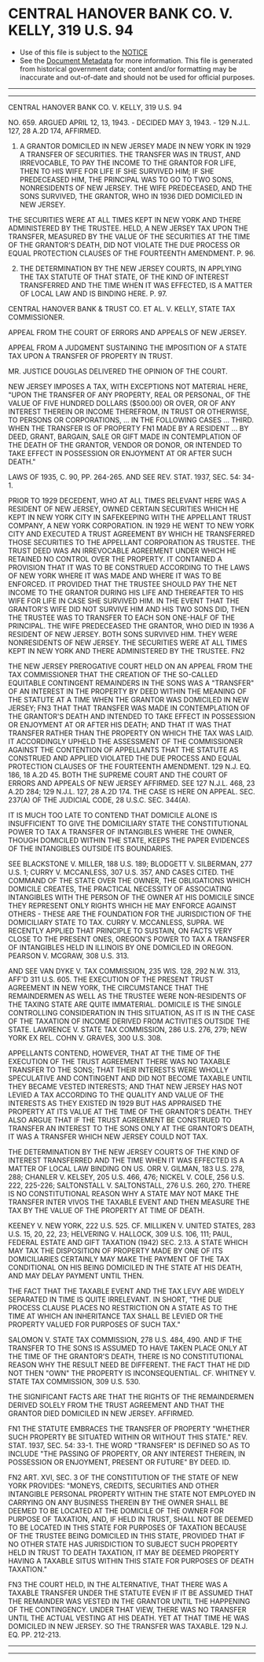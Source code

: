 ---
---

# CENTRAL HANOVER BANK CO. V. KELLY, 319 U.S. 94

* Use of this file is subject to the [NOTICE](https://github.com/publicdocs/notice/blob/master/NOTICE)
* See the [Document Metadata](../../../) for more information.
  This file is generated from historical government data; content and/or formatting may be inaccurate and out-of-date and should not be used for official purposes.

----------
----------

CENTRAL HANOVER BANK CO. V. KELLY, 319 U.S. 94

NO. 659.  ARGUED APRIL 12, 13, 1943.  - DECIDED MAY 3, 1943.  - 129 N.J.L. 127, 28 A.2D 174, AFFIRMED.

1.  A GRANTOR DOMICILED IN NEW JERSEY MADE IN NEW YORK IN 1929 A TRANSFER OF SECURITIES.  THE TRANSFER WAS IN TRUST, AND IRREVOCABLE, TO PAY THE INCOME TO THE GRANTOR FOR LIFE, THEN TO HIS WIFE FOR LIFE IF SHE SURVIVED HIM; IF SHE PREDECEASED HIM, THE PRINCIPAL WAS TO GO TO TWO SONS, NONRESIDENTS OF NEW JERSEY.  THE WIFE PREDECEASED, AND THE SONS SURVIVED, THE GRANTOR, WHO IN 1936 DIED DOMICILED IN NEW JERSEY.

THE SECURITIES WERE AT ALL TIMES KEPT IN NEW YORK AND THERE ADMINISTERED BY THE TRUSTEE.  HELD, A NEW JERSEY TAX UPON THE TRANSFER, MEASURED BY THE VALUE OF THE SECURITIES AT THE TIME OF THE GRANTOR'S DEATH, DID NOT VIOLATE THE DUE PROCESS OR EQUAL PROTECTION CLAUSES OF THE FOURTEENTH AMENDMENT.  P. 96.

2.  THE DETERMINATION BY THE NEW JERSEY COURTS, IN APPLYING THE TAX STATUTE OF THAT STATE, OF THE KIND OF INTEREST TRANSFERRED AND THE TIME WHEN IT WAS EFFECTED, IS A MATTER OF LOCAL LAW AND IS BINDING HERE.  P. 97.

CENTRAL HANOVER BANK & TRUST CO. ET AL. V. KELLY, STATE TAX COMMISSIONER.

APPEAL FROM THE COURT OF ERRORS AND APPEALS OF NEW JERSEY.

APPEAL FROM A JUDGMENT SUSTAINING THE IMPOSITION OF A STATE TAX UPON A TRANSFER OF PROPERTY IN TRUST.

MR. JUSTICE DOUGLAS DELIVERED THE OPINION OF THE COURT.

NEW JERSEY IMPOSES A TAX, WITH EXCEPTIONS NOT MATERIAL HERE, "UPON THE TRANSFER OF ANY PROPERTY, REAL OR PERSONAL, OF THE VALUE OF FIVE HUNDRED DOLLARS ($500.00) OR OVER, OR OF ANY INTEREST THEREIN OR INCOME THEREFROM, IN TRUST OR OTHERWISE, TO PERSONS OR CORPORATIONS,  ...  IN THE FOLLOWING CASES  ...  THIRD.  WHEN THE TRANSFER IS OF PROPERTY  FN1 MADE BY A RESIDENT  ...  BY DEED, GRANT, BARGAIN, SALE OR GIFT MADE IN CONTEMPLATION OF THE DEATH OF THE GRANTOR, VENDOR OR DONOR, OR INTENDED TO TAKE EFFECT IN POSSESSION OR ENJOYMENT AT OR AFTER SUCH DEATH."

LAWS OF 1935, C. 90, PP. 264-265.  AND SEE REV. STAT. 1937, SEC. 54: 34-1.

PRIOR TO 1929 DECEDENT, WHO AT ALL TIMES RELEVANT HERE WAS A RESIDENT OF NEW JERSEY, OWNED CERTAIN SECURITIES WHICH HE KEPT IN NEW YORK CITY IN SAFEKEEPING WITH THE APPELLANT TRUST COMPANY, A NEW YORK CORPORATION.  IN 1929 HE WENT TO NEW YORK CITY AND EXECUTED A TRUST AGREEMENT BY WHICH HE TRANSFERRED THOSE SECURITIES TO THE APPELLANT CORPORATION AS TRUSTEE.  THE TRUST DEED WAS AN IRREVOCABLE AGREEMENT UNDER WHICH HE RETAINED NO CONTROL OVER THE PROPERTY.  IT CONTAINED A PROVISION THAT IT WAS TO BE CONSTRUED ACCORDING TO THE LAWS OF NEW YORK WHERE IT WAS MADE AND WHERE IT WAS TO BE ENFORCED.  IT PROVIDED THAT THE TRUSTEE SHOULD PAY THE NET INCOME TO THE GRANTOR DURING HIS LIFE AND THEREAFTER TO HIS WIFE FOR LIFE IN CASE SHE SURVIVED HIM.  IN THE EVENT THAT THE GRANTOR'S WIFE DID NOT SURVIVE HIM AND HIS TWO SONS DID, THEN THE TRUSTEE WAS TO TRANSFER TO EACH SON ONE-HALF OF THE PRINCIPAL.  THE WIFE PREDECEASED THE GRANTOR, WHO DIED IN 1936 A RESIDENT OF NEW JERSEY.  BOTH SONS SURVIVED HIM.  THEY WERE NONRESIDENTS OF NEW JERSEY.  THE SECURITIES WERE AT ALL TIMES KEPT IN NEW YORK AND THERE ADMINISTERED BY THE TRUSTEE.  FN2

THE NEW JERSEY PREROGATIVE COURT HELD ON AN APPEAL FROM THE TAX COMMISSIONER THAT THE CREATION OF THE SO-CALLED EQUITABLE CONTINGENT REMAINDERS IN THE SONS WAS A "TRANSFER" OF AN INTEREST IN THE PROPERTY BY DEED WITHIN THE MEANING OF THE STATUTE AT A TIME WHEN THE GRANTOR WAS DOMICILED IN NEW JERSEY; FN3  THAT THAT TRANSFER WAS MADE IN CONTEMPLATION OF THE GRANTOR'S DEATH AND INTENDED TO TAKE EFFECT IN POSSESSION OR ENJOYMENT AT OR AFTER HIS DEATH; AND THAT IT WAS THAT TRANSFER RATHER THAN THE PROPERTY ON WHICH THE TAX WAS LAID.  IT ACCORDINGLY UPHELD THE ASSESSMENT OF THE COMMISSIONER AGAINST THE CONTENTION OF APPELLANTS THAT THE STATUTE AS CONSTRUED AND APPLIED VIOLATED THE DUE PROCESS AND EQUAL PROTECTION CLAUSES OF THE FOURTEENTH AMENDMENT.  129 N.J. EQ. 186, 18 A.2D 45.  BOTH THE SUPREME COURT AND THE COURT OF ERRORS AND APPEALS OF NEW JERSEY AFFIRMED.  SEE 127 N.J.L. 468, 23 A.2D 284; 129 N.J.L. 127, 28 A.2D 174.  THE CASE IS HERE ON APPEAL.  SEC. 237(A) OF THE JUDICIAL CODE, 28 U.S.C. SEC. 344(A).

IT IS MUCH TOO LATE TO CONTEND THAT DOMICILE ALONE IS INSUFFICIENT TO GIVE THE DOMICILIARY STATE THE CONSTITUTIONAL POWER TO TAX A TRANSFER OF INTANGIBLES WHERE THE OWNER, THOUGH DOMICILED WITHIN THE STATE, KEEPS THE PAPER EVIDENCES OF THE INTANGIBLES OUTSIDE ITS BOUNDARIES.

SEE BLACKSTONE V. MILLER, 188 U.S. 189; BLODGETT V. SILBERMAN, 277 U.S. 1; CURRY V. MCCANLESS, 307 U.S. 357, AND CASES CITED.  THE COMMAND OF THE STATE OVER THE OWNER, THE OBLIGATIONS WHICH DOMICILE CREATES, THE PRACTICAL NECESSITY OF ASSOCIATING INTANGIBLES WITH THE PERSON OF THE OWNER AT HIS DOMICILE SINCE THEY REPRESENT ONLY RIGHTS WHICH HE MAY ENFORCE AGAINST OTHERS - THESE ARE THE FOUNDATION FOR THE JURISDICTION OF THE DOMICILIARY STATE TO TAX.  CURRY V. MCCANLESS, SUPRA.  WE RECENTLY APPLIED THAT PRINCIPLE TO SUSTAIN, ON FACTS VERY CLOSE TO THE PRESENT ONES, OREGON'S POWER TO TAX A TRANSFER OF INTANGIBLES HELD IN ILLINOIS BY ONE DOMICILED IN OREGON.  PEARSON V. MCGRAW, 308 U.S. 313.

AND SEE VAN DYKE V. TAX COMMISSION, 235 WIS. 128, 292 N.W. 313, AFF'D 311 U.S. 605.  THE EXECUTION OF THE PRESENT TRUST AGREEMENT IN NEW YORK, THE CIRCUMSTANCE THAT THE REMAINDERMEN AS WELL AS THE TRUSTEE WERE NON-RESIDENTS OF THE TAXING STATE ARE QUITE IMMATERIAL.  DOMICILE IS THE SINGLE CONTROLLING CONSIDERATION IN THIS SITUATION, AS IT IS IN THE CASE OF THE TAXATION OF INCOME DERIVED FROM ACTIVITIES OUTSIDE THE STATE.  LAWRENCE V. STATE TAX COMMISSION, 286 U.S. 276, 279; NEW YORK EX REL. COHN V. GRAVES, 300 U.S. 308.

APPELLANTS CONTEND, HOWEVER, THAT AT THE TIME OF THE EXECUTION OF THE TRUST AGREEMENT THERE WAS NO TAXABLE TRANSFER TO THE SONS; THAT THEIR INTERESTS WERE WHOLLY SPECULATIVE AND CONTINGENT AND DID NOT BECOME TAXABLE UNTIL THEY BECAME VESTED INTERESTS; AND THAT NEW JERSEY HAS NOT LEVIED A TAX ACCORDING TO THE QUALITY AND VALUE OF THE INTERESTS AS THEY EXISTED IN 1929 BUT HAS APPRAISED THE PROPERTY AT ITS VALUE AT THE TIME OF THE GRANTOR'S DEATH.  THEY ALSO ARGUE THAT IF THE TRUST AGREEMENT BE CONSTRUED TO TRANSFER AN INTEREST TO THE SONS ONLY AT THE GRANTOR'S DEATH, IT WAS A TRANSFER WHICH NEW JERSEY COULD NOT TAX.

THE DETERMINATION BY THE NEW JERSEY COURTS OF THE KIND OF INTEREST TRANSFERRED AND THE TIME WHEN IT WAS EFFECTED IS A MATTER OF LOCAL LAW BINDING ON US.  ORR V. GILMAN, 183 U.S. 278, 288; CHANLER V. KELSEY, 205 U.S. 466, 476; NICKEL V. COLE, 256 U.S. 222, 225-226; SALTONSTALL V. SALTONSTALL, 276 U.S. 260, 270.  THERE IS NO CONSTITUTIONAL REASON WHY A STATE MAY NOT MAKE THE TRANSFER INTER VIVOS THE TAXABLE EVENT AND THEN MEASURE THE TAX BY THE VALUE OF THE PROPERTY AT TIME OF DEATH.

KEENEY V. NEW YORK, 222 U.S. 525.  CF. MILLIKEN V. UNITED STATES, 283 U.S. 15, 20, 22, 23; HELVERING V. HALLOCK, 309 U.S. 106, 111; PAUL, FEDERAL ESTATE AND GIFT TAXATION (1942) SEC. 2.13.  A STATE WHICH MAY TAX THE DISPOSITION OF PROPERTY MADE BY ONE OF ITS DOMICILIARIES CERTAINLY MAY MAKE THE PAYMENT OF THE TAX CONDITIONAL ON HIS BEING DOMICILED IN THE STATE AT HIS DEATH, AND MAY DELAY PAYMENT UNTIL THEN.

THE FACT THAT THE TAXABLE EVENT AND THE TAX LEVY ARE WIDELY SEPARATED IN TIME IS QUITE IRRELEVANT.  IN SHORT, "THE DUE PROCESS CLAUSE PLACES NO RESTRICTION ON A STATE AS TO THE TIME AT WHICH AN INHERITANCE TAX SHALL BE LEVIED OR THE PROPERTY VALUED FOR PURPOSES OF SUCH TAX."

SALOMON V. STATE TAX COMMISSION, 278 U.S. 484, 490.  AND IF THE TRANSFER TO THE SONS IS ASSUMED TO HAVE TAKEN PLACE ONLY AT THE TIME OF THE GRANTOR'S DEATH, THERE IS NO CONSTITUTIONAL REASON WHY THE RESULT NEED BE DIFFERENT.  THE FACT THAT HE DID NOT THEN "OWN" THE PROPERTY IS INCONSEQUENTIAL.  CF. WHITNEY V. STATE TAX COMMISSION, 309 U.S. 530.

THE SIGNIFICANT FACTS ARE THAT THE RIGHTS OF THE REMAINDERMEN DERIVED SOLELY FROM THE TRUST AGREEMENT AND THAT THE GRANTOR DIED DOMICILED IN NEW JERSEY.  AFFIRMED.

FN1  THE STATUTE EMBRACES THE TRANSFER OF PROPERTY "WHETHER SUCH PROPERTY BE SITUATED WITHIN OR WITHOUT THIS STATE."  REV. STAT. 1937, SEC. 54:  33-1.  THE WORD "TRANSFER" IS DEFINED SO AS TO INCLUDE "THE PASSING OF PROPERTY, OR ANY INTEREST THEREIN, IN POSSESSION OR ENJOYMENT, PRESENT OR FUTURE" BY DEED.  ID.

FN2  ART. XVI, SEC. 3 OF THE CONSTITUTION OF THE STATE OF NEW YORK PROVIDES:  "MONEYS, CREDITS, SECURITIES AND OTHER INTANGIBLE PERSONAL PROPERTY WITHIN THE STATE NOT EMPLOYED IN CARRYING ON ANY BUSINESS THEREIN BY THE OWNER SHALL BE DEEMED TO BE LOCATED AT THE DOMICILE OF THE OWNER FOR PURPOSE OF TAXATION, AND, IF HELD IN TRUST, SHALL NOT BE DEEMED TO BE LOCATED IN THIS STATE FOR PURPOSES OF TAXATION BECAUSE OF THE TRUSTEE BEING DOMICILED IN THIS STATE, PROVIDED THAT IF NO OTHER STATE HAS JURISDICTION TO SUBJECT SUCH PROPERTY HELD IN TRUST TO DEATH TAXATION, IT MAY BE DEEMED PROPERTY HAVING A TAXABLE SITUS WITHIN THIS STATE FOR PURPOSES OF DEATH TAXATION."

FN3  THE COURT HELD, IN THE ALTERNATIVE, THAT THERE WAS A TAXABLE TRANSFER UNDER THE STATUTE EVEN IF IT BE ASSUMED THAT THE REMAINDER WAS VESTED IN THE GRANTOR UNTIL THE HAPPENING OF THE CONTINGENCY.  UNDER THAT VIEW, THERE WAS NO TRANSFER UNTIL THE ACTUAL VESTING AT HIS DEATH.  YET AT THAT TIME HE WAS DOMICILED IN NEW JERSEY.  SO THE TRANSFER WAS TAXABLE.  129 N.J. EQ. PP. 212-213.


----------
----------

